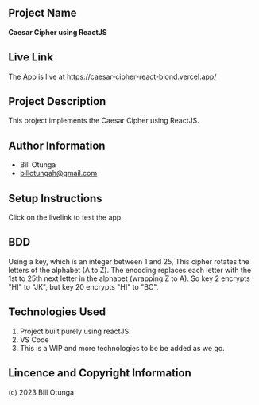 ## Project Name
   **Caesar Cipher using ReactJS**

## Live Link
   The App is live at https://caesar-cipher-react-blond.vercel.app/

## Project Description
This project implements the Caesar Cipher using ReactJS.  
   
 
## Author Information
   * Bill Otunga
   * billotungah@gmail.com

## Setup Instructions
Click on the livelink to test the app.

## BDD
Using a key, which is an integer between 1 and 25, This cipher rotates the letters of the alphabet (A to Z). The encoding replaces each letter with the 1st to 25th next letter in the alphabet (wrapping Z to A). So key 2 encrypts "HI" to "JK", but key 20 encrypts "HI" to "BC".
   
## Technologies Used
1. Project built purely using reactJS.
2. VS Code
3. This is a WIP and more technologies to be be added as we go. 

## Lincence and Copyright Information
   (c) 2023 Bill Otunga
